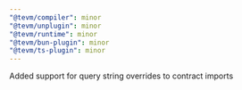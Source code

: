 ```yaml
---
"@tevm/compiler": minor
"@tevm/unplugin": minor
"@tevm/runtime": minor
"@tevm/bun-plugin": minor
"@tevm/ts-plugin": minor
---
```


Added support for query string overrides to contract imports
